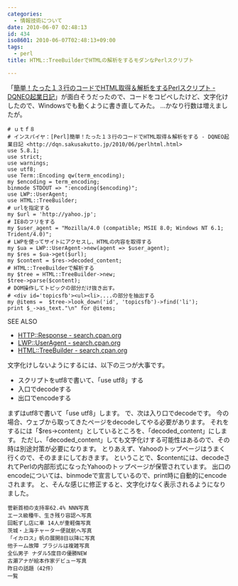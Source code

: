 ```yaml
---
categories:
  - 情報技術について
date: 2010-06-07 02:48:13
id: 434
iso8601: 2010-06-07T02:48:13+09:00
tags:
  - perl
title: HTML::TreeBuilderでHTMLの解析をするモダンなPerlスクリプト

---
```


<p>「<a href="http://dqn.sakusakutto.jp/2010/06/perlhtml.html" target="_blank">簡単！たった１３行のコードでHTML取得＆解析をするPerlスクリプト - DQNEO起業日記</a>」が面白そうだったので、コードをコピペしたけど、文字化けしたので、Windowsでも動くように書き直してみた。
&#133;かなり行数は増えましたが。</p>

<pre><code># ｕｔｆ８
# インスパイヤ：[Perl]簡単！たった１３行のコードでHTML取得＆解析をする - DQNEO起業日記 &lt;http://dqn.sakusakutto.jp/2010/06/perlhtml.html&gt;
use 5.8.1;
use strict;
use warnings;
use utf8;
use Term::Encoding qw(term_encoding);
my &#36;encoding = term_encoding;
binmode STDOUT =&gt; &quot;:encoding(&#36;encoding)&quot;;
use LWP::UserAgent;
use HTML::TreeBuilder;
# urlを指定する
my &#36;url = &#39;http://yahoo.jp&#39;;
# IE8のフリをする
my &#36;user_agent = &quot;Mozilla/4.0 (compatible; MSIE 8.0; Windows NT 6.1; Trident/4.0)&quot;;
# LWPを使ってサイトにアクセスし、HTMLの内容を取得する
my &#36;ua = LWP::UserAgent-&gt;new(agent =&gt; &#36;user_agent);
my &#36;res = &#36;ua-&gt;get(&#36;url);
my &#36;content = &#36;res-&gt;decoded_content;
# HTML::TreeBuilderで解析する
my &#36;tree = HTML::TreeBuilder-&gt;new;
&#36;tree-&gt;parse(&#36;content);
# DOM操作してトピックの部分だけ抜き出す。
# &lt;div id=&#39;topicsfb&#39;&gt;&lt;ul&gt;&lt;li&gt;....の部分を抽出する
my @items =  &#36;tree-&gt;look_down(&#39;id&#39;, &#39;topicsfb&#39;)-&gt;find(&#39;li&#39;);
print &#36;_-&gt;as_text.&quot;\n&quot; for @items;
</code></pre>

<div>
<p>SEE ALSO</p>
<ul>
<li><a href="http://search.cpan.org/dist/HTTP-Message/lib/HTTP/Response.pm" target="_blank">HTTP::Response - search.cpan.org</a></li>
<li><a href="http://search.cpan.org/dist/libwww-perl/lib/LWP/UserAgent.pm" target="_blank">LWP::UserAgent - search.cpan.org</a></li>
<li><a href="http://search.cpan.org/dist/HTML-Tree/lib/HTML/TreeBuilder.pm" target="_blank">HTML::TreeBuilder - search.cpan.org</a></li>
</ul>
</div>

<p>
文字化けしないようにするには、以下の三つが大事です。</p>

<ul>
<li>スクリプトをutf8で書いて、「use utf8」する</li>
<li>入口でdecodeする</li>
<li>出口でencodeする</li>
</ul>

<p>まずはutf8で書いて「use utf8」します。
で、次は入り口でdecodeです。
今の場合、ウェブから取ってきたページをdecodeしてやる必要があります。
それをするには「&#36;res->content」としているところを、「decoded_content」にします。
ただし、「decoded_content」しても文字化けする可能性はあるので、その時は別途対策が必要になります。
とりあえず、Yahooのトップページはうまく行くので、そのままにしておきます。
ということで、&#36;contentには、decodeされてPerlの内部形式になったYahooのトップページが保管されています。
出口のencodeについては、binmodeで宣言しているので、print時に自動的にencodeされます。
と、そんな感じに修正すると、文字化けなく表示されるようになりました。</p>

<pre><code>菅新首相の支持率62.4% NNN写真
エース級種牛、生き残り容認へ写真
回転ずし店に車 14人が重軽傷写真
茨城・上海チャーター便就航へ写真
「イカロス」帆の展開8日以降に写真
他チーム故障 ブラジルは複雑写真
全仏男子 ナダル5度目の優勝NEW
古瀬アナが絵本作家デビュー写真
昨日の話題（42件）
一覧
</code></pre>
    	